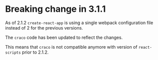 # Breaking change in 3.1.1

As of 2.1.2 `create-react-app` is using a single webpack configuration file instead of 2 for the previous versions.

The `craco` code has been updated to reflect the changes.

This means that `craco` is not compatible anymore with version of `react-scripts` prior to 2.1.2.
